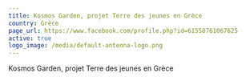 ```yaml
---
title: Kosmos Garden, projet Terre des jeunes en Grèce
country: Grèce
page_url: https://www.facebook.com/profile.php?id=61550761067625
active: true
logo_image: /media/default-antenna-logo.png
---
```

Kosmos Garden, projet Terre des jeunes en Grèce
